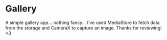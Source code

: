 # Gallery
A simple gallery app... nothing fancy...
I've used MediaStore to fetch data from the storage and CameraX to capture an image. 
Thanks for reviewing! <3
